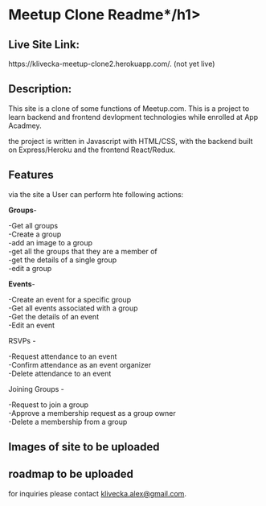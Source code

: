 <h1>Meetup Clone Readme*/h1>

<h2>Live Site Link: </h2>
https://klivecka-meetup-clone2.herokuapp.com/. (not yet live)

<h2>Description: </h2>
This site is a clone of some functions of Meetup.com. 
This is a project to learn backend and frontend devlopment technologies while enrolled at App Acadmey.

the project is written in Javascript with HTML/CSS, with the backend built on Express/Heroku and the frontend React/Redux.

<h2>Features</h2>

via the site a User can perform hte following actions:

**Groups**- 

-Get all groups <br/>
-Create a group <br/>
-add an image to a group <br/>
-get all the groups that they are a member of <br/>
-get the details of a single group <br/>
-edit a group <br/>

**Events**- 

-Create an event for a specific group</br>
-Get all events associated with a group  </br>
-Get the details of an event  </br>
-Edit an event  </br>

RSVPs - 

-Request attendance to an event  </br>
-Confirm attendance as an event organizer </br>
-Delete attendance to an event  </br>

Joining Groups -

-Request to join a group </br>
-Approve a membership request as a group owner  </br>
-Delete a membership from a group  </br>


<h2>Images of site to be uploaded</h2>

<h2>roadmap to be uploaded</h2>

for inquiries please contact klivecka.alex@gmail.com.
